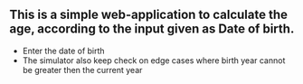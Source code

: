 ## This is a simple web-application to calculate the age, according to the input given as Date of birth.

- Enter the date of birth
- The simulator also keep check on edge cases where birth year cannot be greater then the current year
